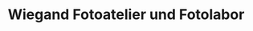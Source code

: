 ---
title: "Wiegand Fotoatelier und Fotolabor"
url: /magdeburg/wiegand-fotoatelier-und-fotolabor/
shop: Foto
---